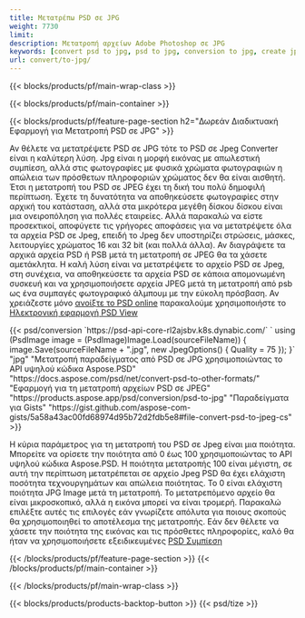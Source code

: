 ```yaml
---
title: Μετατρέπω PSD σε JPG
weight: 7730
limit: 
description: Μετατροπή αρχείων Adobe Photoshop σε JPG
keywords: [convert psd to jpg, psd to jpg, conversion to jpg, create jpg from psd, print psd as jpg]
url: convert/to-jpg/
---
```


{{< blocks/products/pf/main-wrap-class >}}

{{< blocks/products/pf/main-container >}}

{{< blocks/products/pf/feature-page-section h2="Δωρεάν Διαδικτυακή Εφαρμογή για Μετατροπή PSD σε JPG" >}}
<p>Αν θέλετε να μετατρέψετε PSD σε JPG τότε το PSD σε Jpeg Converter είναι η καλύτερη λύση. Jpg είναι η μορφή εικόνας με απωλεστική συμπίεση, αλλά στις φωτογραφίες με φυσικά χρώματα φωτογραφιών η απώλεια των πρόσθετων πληροφοριών χρώματος δεν θα είναι αισθητή. Έτσι η μετατροπή του PSD σε JPEG έχει τη δική του πολύ δημοφιλή περίπτωση. Έχετε τη δυνατότητα να αποθηκεύσετε φωτογραφίες στην αρχική του κατάσταση, αλλά στα μικρότερα μεγέθη δίσκου δίσκου είναι μια ονειροπόληση για πολλές εταιρείες. Αλλά παρακαλώ να είστε προσεκτικοί, αποφύγετε τις γρήγορες αποφάσεις για να μετατρέψετε όλα τα αρχεία PSD σε Jpeg, επειδή το Jpeg δεν υποστηρίζει στρώσεις, μάσκες, λειτουργίες χρώματος 16 και 32 bit (και πολλά άλλα). Αν διαγράψετε τα αρχικά αρχεία PSD ή PSB μετά τη μετατροπή σε JPEG θα τα χάσετε αμετάκλητα. Η καλή λύση είναι να μετατρέψετε το αρχείο PSD σε Jpeg, στη συνέχεια, να αποθηκεύσετε τα αρχεία PSD σε κάποια απομονωμένη συσκευή και να χρησιμοποιήσετε αρχεία JPEG μετά τη μετατροπή από psb ως ένα συμπαγές φωτογραφικό άλμπουμ με την εύκολη πρόσβαση. Αν χρειάζεστε μόνο <a href="/psd/view">ανοίξτε το PSD online</a> παρακαλούμε χρησιμοποιήστε το <a href="/psd/view">Ηλεκτρονική εφαρμογή PSD View</a></p>
{{< psd/conversion `https://psd-api-core-rl2ajsbv.k8s.dynabic.com/` 
`    using (PsdImage image = (PsdImage)Image.Load(sourceFileName))
    {
        image.Save(sourceFileName + ".jpg",  new JpegOptions() { Quality = 75 });
    }` 
		"jpg" 
"Μετατροπή παραδείγματος από PSD σε JPG χρησιμοποιώντας το API υψηλού κώδικα Aspose.PSD"  "https://docs.aspose.com/psd/net/convert-psd-to-other-formats/" 
"Εφαρμογή για τη μετατροπή αρχείων PSD σε JPEG" "https://products.aspose.app/psd/conversion/psd-to-jpg" 
"Παραδείγματα για Gists" "https://gist.github.com/aspose-com-gists/5a58a43ac00fd68974d95b72d2fdb5e8#file-convert-psd-to-jpeg-cs" >}}
<p>Η κύρια παράμετρος για τη μετατροπή του PSD σε Jpeg είναι μια ποιότητα. Μπορείτε να ορίσετε την ποιότητα από 0 έως 100 χρησιμοποιώντας το API υψηλού κώδικα Aspose.PSD. Η ποιότητα μετατροπής 100 είναι μέγιστη, σε αυτή την περίπτωση μετατρέπεται σε αρχείο Jpeg PSD θα έχει ελάχιστη ποσότητα τεχνουργημάτων και απώλεια ποιότητας. Το 0 είναι ελάχιστη ποιότητα JPG Image μετά τη μετατροπή. Το μετατρεπόμενο αρχείο θα είναι μικροσκοπικό, αλλά η εικόνα μπορεί να είναι τρομερή. Παρακαλώ επιλέξτε αυτές τις επιλογές εάν γνωρίζετε απόλυτα για ποιους σκοπούς θα χρησιμοποιηθεί το αποτέλεσμα της μετατροπής. Εάν δεν θέλετε να χάσετε την ποιότητα της εικόνας και τις πρόσθετες πληροφορίες, καλό θα ήταν να χρησιμοποιήσετε εξειδικευμένες <a href="/psd/reduce-size">PSD Συμπίεση</a></p>
{{< /blocks/products/pf/feature-page-section >}}
{{< /blocks/products/pf/main-container >}}


{{< /blocks/products/pf/main-wrap-class >}}

{{< blocks/products/products-backtop-button >}}
{{< psd/tize >}}

